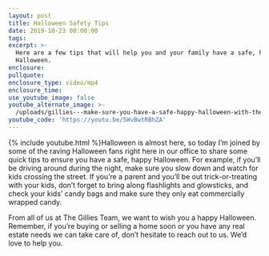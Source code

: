 ```yaml
---
layout: post
title: Halloween Safety Tips
date: 2019-10-23 00:00:00
tags:
excerpt: >-
  Here are a few tips that will help you and your family have a safe, happy
  Halloween.
enclosure:
pullquote:
enclosure_type: video/mp4
enclosure_time:
use_youtube_image: false
youtube_alternate_image: >-
  /uploads/gillies---make-sure-you-have-a-safe-happy-halloween-with-these-quick-tips-youtube.jpg
youtube_code: 'https://youtu.be/5WvBwtRBhZA'
---
```


{% include youtube.html %}Halloween is almost here, so today I’m joined by some of the raving Halloween fans right here in our office to share some quick tips to ensure you have a safe, happy Halloween. For example, if you’ll be driving around during the night, make sure you slow down and watch for kids crossing the street. If you’re a parent and you’ll be out trick-or-treating with your kids, don’t forget to bring along flashlights and glowsticks, and check your kids’ candy bags and make sure they only eat commercially wrapped candy.

From all of us at The Gillies Team, we want to wish you a happy Halloween. Remember, if you’re buying or selling a home soon or you have any real estate needs we can take care of, don’t hesitate to reach out to us. We’d love to help you.

&nbsp;